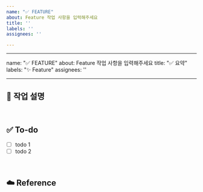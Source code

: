 ```yaml
---
name: "✅ FEATURE"
about: Feature 작업 사항을 입력해주세요
title: ''
labels: ''
assignees: ''

---
```


---
name: "✅ FEATURE"
about: Feature 작업 사항을 입력해주세요
title: "✅ 요약"
labels: "✨ Feature"
assignees: ''

---

## 💼 작업 설명
<!-- 진행할 작업에 대해 간단하게 설명해주세요 -->

<br>

## ✅ To-do
<!-- 해당 작업을 수행하기 위해 해야 할 하위 태스크를 작성해주세요 -->
- [ ] todo 1
- [ ] todo 2
<br>

## ☁️ Reference


<br>
